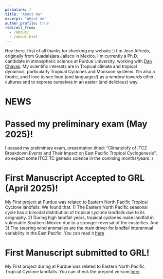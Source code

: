 ```yaml
---
permalink: /
title: "About me"
excerpt: "About me"
author_profile: true
redirect_from: 
  - /about/
  - /about.html
---
```


Hey there, first of all thanks for checking my website :)
I'm José Alfredo, originally from Guadalajara Jalisco in Mexico. I'm currently a Ph.D. candidate in atmospheric science at Purdue University, working with [Dan Chavas](https://web.ics.purdue.edu/~dchavas/). My scientific interests are in Tropical climate and tropical dynamics, particularly Tropical Cyclones and Monsoon systems. I'm also a foodie, and I love to see food (and languages!) as a window towards other cultures and to express ourselves in an easier (and delicious) way. 

NEWS
======

Passed my preliminary exam (May 2025)!
======

I passed my preliminary exam, presentation titled: "Climatolofy of ITCZ Breakdown Events and Their Impact on East Pacific Tropical Cyclogenesis", so expect some ITCZ TC genesis science in the comming months/years :)

First Manuscript Accepted to GRL (April 2025)!
======
My First project at Purdue was related to Eastern North Pacific Tropical Cyclone landfalls. We found that: 1) The Eastern North Pacific seasonal cycle has a bimodal distribution of tropical cyclone landfalls due to its orography. 2) During high landfall years, tropical cyclones make landfall in vulnerable Southern Mexico due to a stronger reversal of the easterlies. And 3) The steering wind anomalies are the main driver for landfall interannual variability in the East Pacific. You can read it [here](https://agupubs.onlinelibrary.wiley.com/doi/full/10.1029/2024GL113807)

First Manuscript submitted to GRL!
======
My First project during at Purdue was related to Eastern North Pacific Tropical Cyclone landfalls. You can check the preprint version [here](https://essopenarchive.org/doi/full/10.22541/essoar.173238661.14573770).
